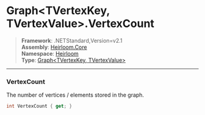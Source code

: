 # Graph\<TVertexKey, TVertexValue>.VertexCount

> **Framework**: .NETStandard,Version=v2.1  
> **Assembly**: [Heirloom.Core][0]  
> **Namespace**: [Heirloom][0]  
> **Type**: [Graph\<TVertexKey, TVertexValue>][1]  

--------------------------------------------------------------------------------

### VertexCount

The number of vertices / elements stored in the graph.

```cs
int VertexCount { get; }
```

[0]: ..\Heirloom.Core.md
[1]: Heirloom.Graph[TVertexKey,TVertexValue].md
